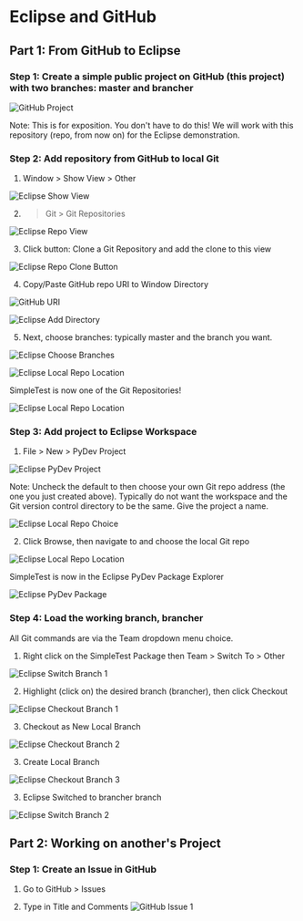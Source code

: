 # Eclipse and GitHub

## Part 1: From GitHub to Eclipse

### Step 1: Create a simple public project on GitHub (this project) with two branches: master and brancher

![GitHub Project](/images/github1.png)

Note: This is for exposition. You don't have to do this! We will work with this repository (repo, from now on) for the Eclipse demonstration.

### Step 2: Add repository from GitHub to local Git
1. Window > Show View > Other

![Eclipse Show View](/images/eclipse1.png)

2. > Git > Git Repositories

![Eclipse Repo View](/images/eclipse2.png)

3. Click button: Clone a Git Repository and add the clone to this view

![Eclipse Repo Clone Button](/images/eclipse3.png)

4. Copy/Paste GitHub repo URI to Window Directory

![GitHub URI](/images/github2.png)

![Eclipse Add Directory](/images/eclipse4.png)

5. Next, choose branches: typically master and the branch you want.

![Eclipse Choose Branches](/images/eclipse5.png)

![Eclipse Local Repo Location](/images/eclipse6.png)

SimpleTest is now one of the Git Repositories!

![Eclipse Local Repo Location](/images/eclipse7.png)

### Step 3: Add project to Eclipse Workspace
1. File > New > PyDev Project

![Eclipse PyDev Project](/images/eclipse8.png)

Note: Uncheck the default to then choose your own Git repo address (the one you just created above). Typically do not want the workspace and the Git version control directory to be the same. Give the project a name.

![Eclipse Local Repo Choice](/images/eclipse9.png)

2. Click Browse, then navigate to and choose the local Git repo

![Eclipse Local Repo Location](/images/eclipse10.png)

SimpleTest is now in the Eclipse PyDev Package Explorer

![Eclipse PyDev Package](/images/eclipse11.png)

### Step 4: Load the working branch, brancher
All Git commands are via the Team dropdown menu choice. 

1. Right click on the SimpleTest Package then Team > Switch To > Other

![Eclipse Switch Branch 1](/images/eclipse12.png)

2. Highlight (click on) the desired branch (brancher), then click Checkout

![Eclipse Checkout Branch 1](/images/eclipse13.png)

3. Checkout as New Local Branch

![Eclipse Checkout Branch 2](/images/eclipse14.png)

3. Create Local Branch

![Eclipse Checkout Branch 3](/images/eclipse15.png)

3. Eclipse Switched to brancher branch

![Eclipse Switch Branch 2](/images/eclipse16.png)



## Part 2: Working on another's Project

### Step 1: Create an Issue in GitHub

1. Go to GitHub > Issues 

2. Type in Title and Comments
![GitHub Issue 1](/images/github_issue1a.png)
